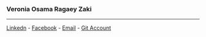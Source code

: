 
### Veronia Osama Ragaey Zaki
---
[Linkedn](https://www.linkedin.com/in/veronia-osama-15733b160/) - [Facebook](https://www.facebook.com/vero.zaki) - [Email](vero.zaki16@gmail.com) - [Git Account](https://github.com/VeroZaki)

